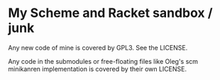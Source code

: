 # My Scheme and Racket sandbox / junk

Any new code of mine is covered by GPL3. See the LICENSE.

Any code in the submodules or free-floating files like Oleg's scm minikanren
implementation is covered by their own LICENSE.

